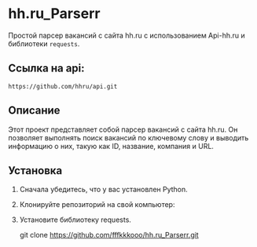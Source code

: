 # hh.ru_Parserr

Простой парсер вакансий с сайта hh.ru с использованием Api-hh.ru и библиотеки `requests`.

## Ссылка на api:
    https://github.com/hhru/api.git

## Описание

Этот проект представляет собой парсер вакансий с сайта hh.ru. Он позволяет выполнять поиск вакансий
по ключевому слову и выводить информацию о них, такую как ID, название, компания и URL.

## Установка

1. Сначала убедитесь, что у вас установлен Python.
2. Клонируйте репозиторий на свой компьютер:
3. Установите библиотеку requests.

   git clone https://github.com/fffkkkooo/hh.ru_Parserr.git


